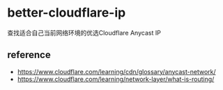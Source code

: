 # better-cloudflare-ip

查找适合自己当前网络环境的优选Cloudflare Anycast IP

## reference
- https://www.cloudflare.com/learning/cdn/glossary/anycast-network/
- https://www.cloudflare.com/learning/network-layer/what-is-routing/
